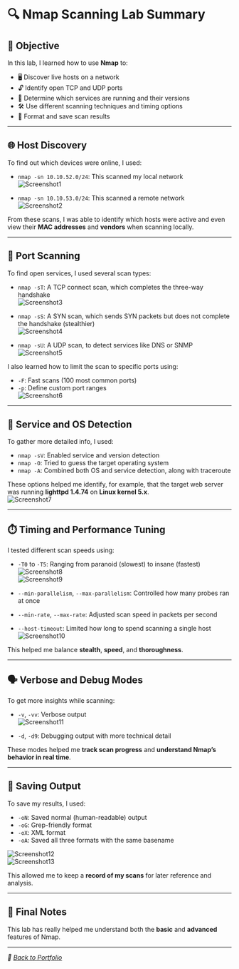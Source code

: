 # 🔍 Nmap Scanning Lab Summary

## 🎯 Objective

In this lab, I learned how to use **Nmap** to:

- 🖥️ Discover live hosts on a network  
- 🔓 Identify open TCP and UDP ports  
- 🧠 Determine which services are running and their versions  
- 🛠️ Use different scanning techniques and timing options  
- 💾 Format and save scan results  

---

## 🌐 Host Discovery

To find out which devices were online, I used:

- `nmap -sn 10.10.52.0/24`: This scanned my local network  
  ![Screenshot1](https://i.imgur.com/uyAnKtf.png)

- `nmap -sn 10.10.53.0/24`: This scanned a remote network  
  ![Screenshot2](https://i.imgur.com/25GwL4Q.png)

From these scans, I was able to identify which hosts were active and even view their **MAC addresses** and **vendors** when scanning locally.

---

## 🚪 Port Scanning

To find open services, I used several scan types:

- `nmap -sT`: A TCP connect scan, which completes the three-way handshake  
  ![Screenshot3](https://i.imgur.com/IC3ZTZm.png)

- `nmap -sS`: A SYN scan, which sends SYN packets but does not complete the handshake (stealthier)  
  ![Screenshot4](https://i.imgur.com/9WVh0CO.png)

- `nmap -sU`: A UDP scan, to detect services like DNS or SNMP  
  ![Screenshot5](https://i.imgur.com/FegJiof.png)

I also learned how to limit the scan to specific ports using:

- `-F`: Fast scans (100 most common ports)  
- `-p`: Define custom port ranges  
  ![Screenshot6](https://i.imgur.com/88SSZMf.png)

---

## 🔎 Service and OS Detection

To gather more detailed info, I used:

- `nmap -sV`: Enabled service and version detection  
- `nmap -O`: Tried to guess the target operating system  
- `nmap -A`: Combined both OS and service detection, along with traceroute  

These options helped me identify, for example, that the target web server was running **lighttpd 1.4.74** on **Linux kernel 5.x**.  
![Screenshot7](https://i.imgur.com/ToXRlYX.png)

---

## ⏱️ Timing and Performance Tuning

I tested different scan speeds using:

- `-T0` to `-T5`: Ranging from paranoid (slowest) to insane (fastest)  
  ![Screenshot8](https://i.imgur.com/ZEqjA6P.png)  
  ![Screenshot9](https://i.imgur.com/dh1fwpG.png)

- `--min-parallelism`, `--max-parallelism`: Controlled how many probes ran at once  
- `--min-rate`, `--max-rate`: Adjusted scan speed in packets per second  
- `--host-timeout`: Limited how long to spend scanning a single host  
  ![Screenshot10](https://i.imgur.com/6d3ZPQa.png)

This helped me balance **stealth**, **speed**, and **thoroughness**.

---

## 🗣️ Verbose and Debug Modes

To get more insights while scanning:

- `-v`, `-vv`: Verbose output  
  ![Screenshot11](https://i.imgur.com/5ekJiuq.png)

- `-d`, `-d9`: Debugging output with more technical detail  

These modes helped me **track scan progress** and **understand Nmap’s behavior in real time**.

---

## 💽 Saving Output

To save my results, I used:

- `-oN`: Saved normal (human-readable) output  
- `-oG`: Grep-friendly format  
- `-oX`: XML format  
- `-oA`: Saved all three formats with the same basename  

![Screenshot12](https://i.imgur.com/Wwvb6oJ.png)  
![Screenshot13](https://i.imgur.com/PcCYBsz.png)

This allowed me to keep a **record of my scans** for later reference and analysis.

---

## 🧾 Final Notes

This lab has really helped me understand both the **basic** and **advanced** features of Nmap.

---

*📁 [Back to Portfolio](../README.md)*  
